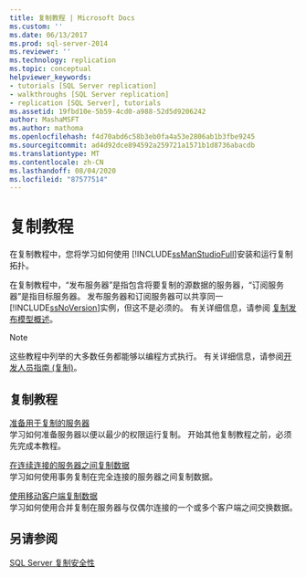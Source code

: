 ```yaml
---
title: 复制教程 | Microsoft Docs
ms.custom: ''
ms.date: 06/13/2017
ms.prod: sql-server-2014
ms.reviewer: ''
ms.technology: replication
ms.topic: conceptual
helpviewer_keywords:
- tutorials [SQL Server replication]
- walkthroughs [SQL Server replication]
- replication [SQL Server], tutorials
ms.assetid: 19fbd10e-5b59-4cd0-a988-52d5d9206242
author: MashaMSFT
ms.author: mathoma
ms.openlocfilehash: f4d70abd6c58b3eb0fa4a53e2806ab1b3fbe9245
ms.sourcegitcommit: ad4d92dce894592a259721a1571b1d8736abacdb
ms.translationtype: MT
ms.contentlocale: zh-CN
ms.lasthandoff: 08/04/2020
ms.locfileid: "87577514"
---
```

# <a name="replication-tutorials"></a>复制教程
  在复制教程中，您将学习如何使用 [!INCLUDE[ssManStudioFull](../../includes/ssmanstudiofull-md.md)]安装和运行复制拓扑。  
  
 在复制教程中，“发布服务器”是指包含将要复制的源数据的服务器，“订阅服务器”是指目标服务器。 发布服务器和订阅服务器可以共享同一 [!INCLUDE[ssNoVersion](../../includes/ssnoversion-md.md)]实例，但这不是必须的。 有关详细信息，请参阅 [复制发布模型概述](publish/replication-publishing-model-overview.md)。  
  
> [!NOTE]  
>  这些教程中列举的大多数任务都能够以编程方式执行。 有关详细信息，请参阅[开发人员指南 &#40;复制&#41;](concepts/replication-developer-documentation.md)。  
  
## <a name="replication-tutorials"></a>复制教程  
 [准备用于复制的服务器](tutorial-preparing-the-server-for-replication.md)  
 学习如何准备服务器以便以最少的权限运行复制。 开始其他复制教程之前，必须先完成本教程。  
  
 [在连续连接的服务器之间复制数据](tutorial-replicating-data-between-continuously-connected-servers.md)  
 学习如何使用事务复制在完全连接的服务器之间复制数据。  
  
 [使用移动客户端复制数据](tutorial-replicating-data-with-mobile-clients.md)  
 学习如何使用合并复制在服务器与仅偶尔连接的一个或多个客户端之间交换数据。  
  
## <a name="see-also"></a>另请参阅  
 [SQL Server 复制安全性](security/view-and-modify-replication-security-settings.md)  
  
  
